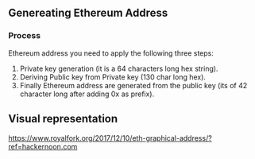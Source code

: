 ## Genereating Ethereum Address

### Process

Ethereum address you need to apply the following three steps:

1. Private key generation (it is a 64 characters long hex string).
2. Deriving Public key from Private key (130 char long hex).
3. Finally Ethereum address are generated from the public key (its of 42 character long after adding 0x as prefix).

## Visual representation 
https://www.royalfork.org/2017/12/10/eth-graphical-address/?ref=hackernoon.com